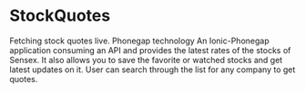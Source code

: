 # StockQuotes
Fetching stock quotes live. Phonegap technology
An Ionic-Phonegap application consuming an API and provides the latest rates of the stocks of Sensex. It also allows you to save the favorite or watched stocks and get latest updates on it.
User can search through the list for any company to get quotes.
